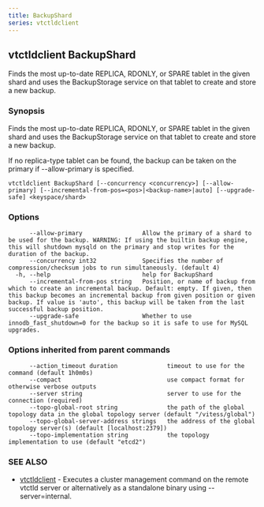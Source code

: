 ```yaml
---
title: BackupShard
series: vtctldclient
---
```

## vtctldclient BackupShard

Finds the most up-to-date REPLICA, RDONLY, or SPARE tablet in the given shard and uses the BackupStorage service on that tablet to create and store a new backup.

### Synopsis

Finds the most up-to-date REPLICA, RDONLY, or SPARE tablet in the given shard and uses the BackupStorage service on that tablet to create and store a new backup.

If no replica-type tablet can be found, the backup can be taken on the primary if --allow-primary is specified.

```
vtctldclient BackupShard [--concurrency <concurrency>] [--allow-primary] [--incremental-from-pos=<pos>|<backup-name>|auto] [--upgrade-safe] <keyspace/shard>
```

### Options

```
      --allow-primary                 Allow the primary of a shard to be used for the backup. WARNING: If using the builtin backup engine, this will shutdown mysqld on the primary and stop writes for the duration of the backup.
      --concurrency int32             Specifies the number of compression/checksum jobs to run simultaneously. (default 4)
  -h, --help                          help for BackupShard
      --incremental-from-pos string   Position, or name of backup from which to create an incremental backup. Default: empty. If given, then this backup becomes an incremental backup from given position or given backup. If value is 'auto', this backup will be taken from the last successful backup position.
      --upgrade-safe                  Whether to use innodb_fast_shutdown=0 for the backup so it is safe to use for MySQL upgrades.
```

### Options inherited from parent commands

```
      --action_timeout duration              timeout to use for the command (default 1h0m0s)
      --compact                              use compact format for otherwise verbose outputs
      --server string                        server to use for the connection (required)
      --topo-global-root string              the path of the global topology data in the global topology server (default "/vitess/global")
      --topo-global-server-address strings   the address of the global topology server(s) (default [localhost:2379])
      --topo-implementation string           the topology implementation to use (default "etcd2")
```

### SEE ALSO

* [vtctldclient](../)	 - Executes a cluster management command on the remote vtctld server or alternatively as a standalone binary using --server=internal.

